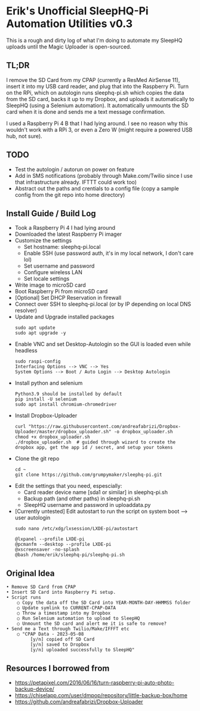 # Erik's Unofficial SleepHQ-Pi Automation Utilities v0.3

This is a rough and dirty log of what I'm doing to automate my SleepHQ uploads until the Magic Uploader is open-sourced.

## TL;DR
I remove the SD Card from my CPAP (currently a ResMed AirSense 11), insert it into my USB card reader, and plug that into the Raspberry Pi.  Turn on the RPi, which on autologin runs sleephq-pi.sh which copies the data from the SD card, backs it up to my Dropbox, and uploads it automatically to SleepHQ (using a Selenium automation).  It automatically unmounts the SD card when it is done and sends me a text message confirmation.

I used a Raspberry Pi 4 B that I had lying around. I see no reason why this wouldn't work with a RPi 3, or even a Zero W (might require a powered USB hub, not sure).

## TODO
- Test the autologin / autorun on power on feature
- Add in SMS notifications (probably through Make.com/Twilio since I use that infrastructure already.  IFTTT could work too)
- Abstract out the paths and crentials to a config file (copy a sample config from the git repo into home directory)

## Install Guide / Build Log
- Took a Raspberry Pi 4 I had lying around
- Downloaded the latest Raspberry Pi imager
- Customize the settings
  + Set hostname: sleephq-pi.local
  + Enable SSH (use password auth, it's in my local network, I don't care lol)
  + Set username and password
  + Configure wireless LAN
  + Set locale settings
- Write image to microSD card
- Boot Raspberry Pi from microSD card
- [Optional] Set DHCP Reservation in firewall
- Connect over SSH to sleephq-pi.local (or by IP depending on local DNS resolver)
- Update and Upgrade installed packages
	```
	sudo apt update
	sudo apt upgrade -y
	```
- Enable VNC and set Desktop-Autologin so the GUI is loaded even while headless
	```
	sudo raspi-config
	Interfacing Options --> VNC --> Yes
	System Options --> Boot / Auto Login --> Desktop Autologin
	```
- Install python and selenium
	```
	Python3.9 should be installed by default
	pip install -U selenium
	sudo apt install chromium-chromedriver
	```
- Install Dropbox-Uploader
	```
	curl "https://raw.githubusercontent.com/andreafabrizi/Dropbox-Uploader/master/dropbox_uploader.sh" -o dropbox_uploader.sh
	chmod +x dropbox_uploader.sh
	./dropbox_uploader.sh  # guided through wizard to create the dropbox app, get the app id / secret, and setup your tokens
	```
- Clone the git repo
	```
	cd ~
	git clone https://github.com/grumpymaker/sleephq-pi.git
	```
- Edit the settings that you need, espescially:
  + Card reader device name [sda1 or similar] in sleephq-pi.sh
  + Backup path (and other paths) in sleephq-pi.sh
  + SleepHQ username and password in uploaddata.py
- [Currently untested] Edit autostart to run the script on system boot --> user autologin
	```
	sudo nano /etc/xdg/lxsession/LXDE-pi/autostart

	@lxpanel --profile LXDE-pi
	@pcmanfm --desktop --profile LXDE-pi
	@xscreensaver -no-splash
	@bash /home/erik/sleephq-pi/sleephq-pi.sh
	```

## Original Idea
	• Remove SD Card from CPAP
	• Insert SD Card into Raspberry Pi setup.
	• Script runs
		○ Copy the data off the SD Card into YEAR-MONTH-DAY-HHMMSS folder
		○ Update symlink to CURRENT-CPAP-DATA
		○ Throw a timestamp into my Dropbox
		○ Run Selenium automation to upload to SleepHQ
		○ Unmount the SD card and alert me it is safe to remove?
	• Send me a Text through Twilio/Make/IFFFT etc
		○ "CPAP Data - 2023-05-08
			 [y/n] copied off SD Card 
			 [y/n] saved to Dropbox 
             [y/n] uploaded successfully to SleepHQ"

## Resources I borrowed from
- https://petapixel.com/2016/06/16/turn-raspberry-pi-auto-photo-backup-device/
- https://chiselapp.com/user/dmpop/repository/little-backup-box/home
- https://github.com/andreafabrizi/Dropbox-Uploader